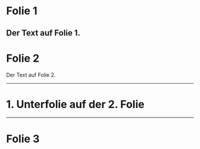 # Folie 1
Der Text auf Folie 1.
---
# Folie 2
Der Text auf Folie 2.
***
# 1. Unterfolie auf der 2. Folie
---
# Folie 3
